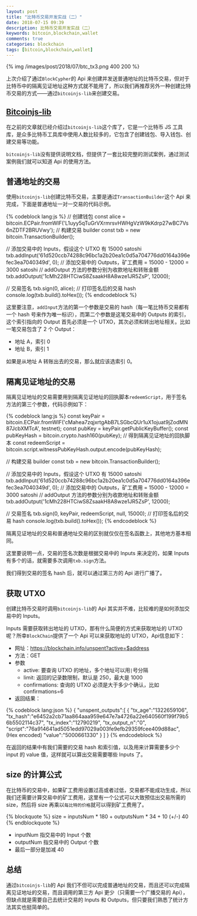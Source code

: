 ```yaml
---
layout: post
title: "比特币交易开发实战（二）"
date: 2018-07-15 09:39
description: 比特币交易开发实战（二）
keywords: bitcoin,blockchain,wallet
comments: true
categories: blockchain
tags: [bitcoin,blockchain,wallet]
---
```


{% img /images/post/2018/07/btc_tx3.png 400 200 %}

上次介绍了通过`BlockCypher`的 Api 来创建并发送普通地址的比特币交易，但对于比特币中的隔离见证地址这种方式就不能用了，所以我们再推荐另外一种创建比特币交易的方式——通过`bitcoinjs-lib`来创建交易。

<!--more-->


## [Bitcoinjs-lib](https://github.com/bitcoinjs/bitcoinjs-lib)

在之前的文章就已经介绍过`bitcoinjs-lib`这个库了，它是一个比特币 JS 工具库，是众多比特币工具库中使用人数比较多的，它包含了创建钱包、导入钱包、创建交易等功能。

`bitcoinjs-lib`没有提供说明文档，但提供了一套比较完整的测试案例，通过测试案例我们就可以知道 Api 的使用方法。

## 普通地址的交易

使用`bitcoinjs-lib`创建比特币交易，主要是通过`TransactionBuilder`这个 Api 来完成，下面是普通地址一对一交易的代码示例。

{% codeblock lang:js %}
// 创建钱包
const alice = bitcoin.ECPair.fromWIF('L1uyy5qTuGrVXrmrsvHWHgVzW9kKdrp27wBC7Vs6nZDTF2BRUVwy');
// 构建交易 builder
const txb = new bitcoin.TransactionBuilder();

// 添加交易中的 Inputs，假设这个 UTXO 有 15000 satoshi
txb.addInput('61d520ccb74288c96bc1a2b20ea1c0d5a704776dd0164a396efec3ea7040349d', 0);
// 添加交易中的 Outputs，矿工费用 = 15000 - 12000 = 3000 satoshi
// addOutput 方法的参数分别为收款地址和转账金额
txb.addOutput('1cMh228HTCiwS8ZsaakH8A8wze1JR5ZsP', 12000);

// 交易签名
txb.sign(0, alice);
// 打印签名后的交易 hash
console.log(txb.build().toHex());
{% endcodeblock %}

这里要注意，`addInput`方法的第一个参数是交易的 hash（每一笔比特币交易都有一个 hash 号来作为唯一标识），而第二个参数是这笔交易中的 Outputs 的索引，这个索引指向的 Output 首先必须是一个 UTXO，其次必须和转出地址相关。比如一笔交易包含了 2 个 Output：

* 地址 A，索引 0
* 地址 B，索引 1

如果是从地址 A 转账出去的交易，那么就应该选索引 0。

## 隔离见证地址的交易

隔离见证地址的交易需要用到隔离见证地址的回执脚本`redeemScript`，用于签名方法的第三个参数，代码示例如下：

{% codeblock lang:js %}
const keyPair = bitcoin.ECPair.fromWIF('cMahea7zqjxrtgAbB7LSGbcQUr1uX1ojuat9jZodMN87JcbXMTcA', testnet);
const pubKey = keyPair.getPublicKeyBuffer();
const pubKeyHash = bitcoin.crypto.hash160(pubKey);
// 得到隔离见证地址的回执脚本
const redeemScript = bitcoin.script.witnessPubKeyHash.output.encode(pubKeyHash);

// 构建交易 builder
const txb = new bitcoin.TransactionBuilder();

// 添加交易中的 Inputs，假设这个 UTXO 有 15000 satoshi
txb.addInput('61d520ccb74288c96bc1a2b20ea1c0d5a704776dd0164a396efec3ea7040349d', 0);
// 添加交易中的 Outputs，矿工费用 = 15000 - 12000 = 3000 satoshi
// addOutput 方法的参数分别为收款地址和转账金额
txb.addOutput('1cMh228HTCiwS8ZsaakH8A8wze1JR5ZsP', 12000);

// 交易签名
txb.sign(0, keyPair, redeemScript, null, 15000);
// 打印签名后的交易 hash
console.log(txb.build().toHex());
{% endcodeblock %}

隔离见证地址的交易和普通地址交易的区别就仅仅在签名函数上，其他地方基本相同。

这里要说明一点，交易的签名次数是根据交易中的 Inputs 来决定的，如果 Inputs 有多个的话，就需要多次调用`txb.sign`方法。

我们得到交易的签名 hash 后，就可以通过第三方的 Api 进行广播了。

## 获取 UTXO

创建比特币交易时调用`bitcoinjs-lib`的 Api 其实并不难，比较难的是如何添加交易中的 Inputs。

Inputs 需要获取转出地址的 UTXO，那有什么简便的方式来获取地址的 UTXO 呢？所幸`BlockChain`提供了一个 Api 可以来获取地址的 UTXO，Api信息如下：

* 网址：https://blockchain.info/unspent?active=$address
* 方法：GET
* 参数
  * active: 要查询 UTXO 的地址，多个地址可以用`|`号分隔
  * limit: 返回的记录数限制，默认是 250，最大是 1000
  * confirmations: 查询的 UTXO 必须是大于多少个确认，比如 confirmations=6
* 返回结果：

{% codeblock lang:json %}
{
    "unspent_outputs":[
        {
            "tx_age":"1322659106",
            "tx_hash":"e6452a2cb71aa864aaa959e647e7a4726a22e640560f199f79b56b5502114c37",
            "tx_index":"12790219",
            "tx_output_n":"0",
            "script":"76a914641ad5051edd97029a003fe9efb29359fcee409d88ac", (Hex encoded)
            "value":"5000661330"
        }
    ]
}
{% endcodeblock %}

在返回的结果中有我们需要的交易 hash 和索引值，以及用来计算需要多少个 input 的 value 值，这样就可以算出交易需要哪些 Inputs 了。

## size 的计算公式

在比特币的交易中，如果矿工费用设置过高或者过低，交易都不能成功生成，所以我们还需要计算交易中的矿工费用，这里有一个公式可以大致预估出交易所需的 size，然后将 size 再乘以`每比特的价格`就可以得到矿工费用了。

{% blockquote %}
size = inputsNum * 180 + outputsNum * 34 + 10 (+/-) 40
{% endblockquote %}

* inputNum 指交易中的 Input 个数
* outputNum 指交易中的 Output 个数
* 最后一部分是加减 40

## 总结

通过`bitcoinjs-lib`的 Api 我们不但可以完成普通地址的交易，而且还可以完成隔离见证地址的交易，而且调用的第三方 Api 更少（只需要一个广播交易的 Api），但缺点就是需要自己去统计交易的 Inputs 和 Outputs，但只要我们熟悉了统计方法其实也挺简单的。

